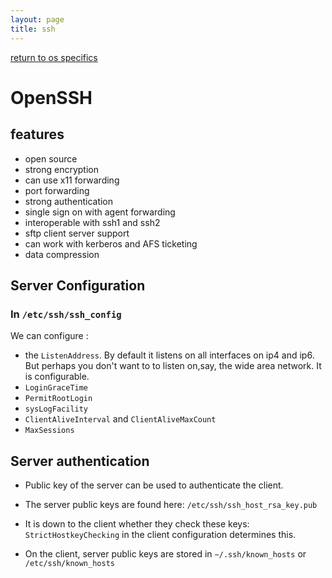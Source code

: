```yaml
---
layout: page
title: ssh
---
```


[return to os specifics](../os_specifics.html)


# OpenSSH

## features

* open source
* strong encryption
* can use x11 forwarding
* port forwarding
* strong authentication
* single sign on with agent forwarding
* interoperable with ssh1 and ssh2
* sftp client server support
* can work with kerberos and AFS ticketing
* data compression

## Server Configuration

### In `/etc/ssh/ssh_config`

We can configure :

* the `ListenAddress`. By default it listens on all interfaces on ip4 and ip6. But perhaps you don't want to to listen on,say, the wide area network. It is configurable.
* `LoginGraceTime`
* `PermitRootLogin`
* `sysLogFacility`
* `ClientAliveInterval` and `ClientAliveMaxCount`
* `MaxSessions`

## Server authentication

* Public key of the server can be used to authenticate the client.
* The server public keys are found here: `/etc/ssh/ssh_host_rsa_key.pub`
* It is down to the client whether they check these keys: `StrictHostkeyChecking` in the client configuration determines this.

* On the client, server public keys are  stored in `~/.ssh/known_hosts` or `/etc/ssh/known_hosts`
